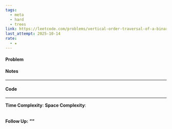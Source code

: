 ```yaml
---
tags:
  - meta
  - hard
  - trees
link: https://leetcode.com/problems/vertical-order-traversal-of-a-binary-tree/?envType=company&envId=facebook&favoriteSlug=facebook-thirty-days
last_attempt: 2025-10-14
rate:
  - ★
---
```

#### Problem


#### Notes
---

#### Code
---
**Time Complexity**:
**Space Complexity**: 

```python

```


#### Follow Up: *""*

```python

```